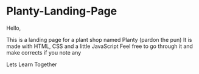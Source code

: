 # Planty-Landing-Page

Hello, 

This is a landing page for a plant shop named Planty (pardon the pun)
It is made with HTML, CSS and a little JavaScript
Feel free to go through it and make corrects if you note any

Lets Learn Together
